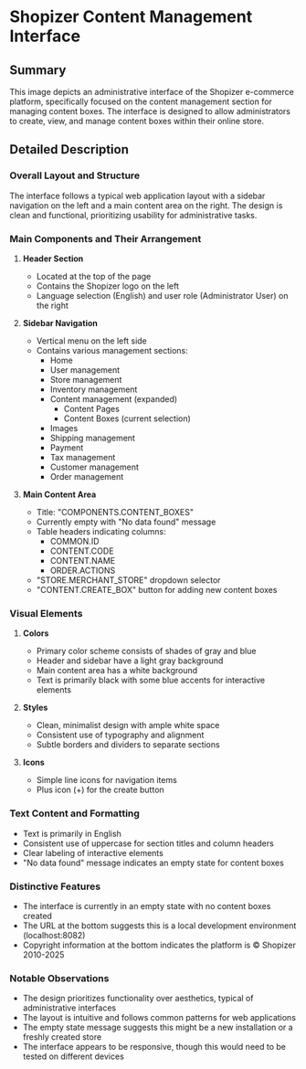 # Shopizer Content Management Interface

## Summary
This image depicts an administrative interface of the Shopizer e-commerce platform, specifically focused on the content management section for managing content boxes. The interface is designed to allow administrators to create, view, and manage content boxes within their online store.

## Detailed Description

### Overall Layout and Structure
The interface follows a typical web application layout with a sidebar navigation on the left and a main content area on the right. The design is clean and functional, prioritizing usability for administrative tasks.

### Main Components and Their Arrangement

1. **Header Section**
   - Located at the top of the page
   - Contains the Shopizer logo on the left
   - Language selection (English) and user role (Administrator User) on the right

2. **Sidebar Navigation**
   - Vertical menu on the left side
   - Contains various management sections:
     - Home
     - User management
     - Store management
     - Inventory management
     - Content management (expanded)
       - Content Pages
       - Content Boxes (current selection)
     - Images
     - Shipping management
     - Payment
     - Tax management
     - Customer management
     - Order management

3. **Main Content Area**
   - Title: "COMPONENTS.CONTENT_BOXES"
   - Currently empty with "No data found" message
   - Table headers indicating columns:
     - COMMON.ID
     - CONTENT.CODE
     - CONTENT.NAME
     - ORDER.ACTIONS
   - "STORE.MERCHANT_STORE" dropdown selector
   - "CONTENT.CREATE_BOX" button for adding new content boxes

### Visual Elements

1. **Colors**
   - Primary color scheme consists of shades of gray and blue
   - Header and sidebar have a light gray background
   - Main content area has a white background
   - Text is primarily black with some blue accents for interactive elements

2. **Styles**
   - Clean, minimalist design with ample white space
   - Consistent use of typography and alignment
   - Subtle borders and dividers to separate sections

3. **Icons**
   - Simple line icons for navigation items
   - Plus icon (+) for the create button

### Text Content and Formatting
- Text is primarily in English
- Consistent use of uppercase for section titles and column headers
- Clear labeling of interactive elements
- "No data found" message indicates an empty state for content boxes

### Distinctive Features
- The interface is currently in an empty state with no content boxes created
- The URL at the bottom suggests this is a local development environment (localhost:8082)
- Copyright information at the bottom indicates the platform is © Shopizer 2010-2025

### Notable Observations
- The design prioritizes functionality over aesthetics, typical of administrative interfaces
- The layout is intuitive and follows common patterns for web applications
- The empty state message suggests this might be a new installation or a freshly created store
- The interface appears to be responsive, though this would need to be tested on different devices